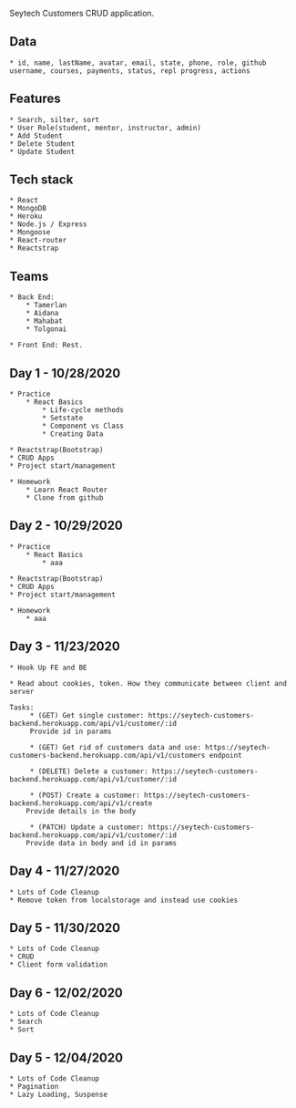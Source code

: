Seytech Customers CRUD application.

## Data

    * id, name, lastName, avatar, email, state, phone, role, github username, courses, payments, status, repl progress, actions

## Features

    * Search, silter, sort
    * User Role(student, mentor, instructor, admin)
    * Add Student
    * Delete Student
    * Update Student

## Tech stack

    * React
    * MongoDB
    * Heroku
    * Node.js / Express
    * Mongoose
    * React-router
    * Reactstrap

## Teams

    * Back End:
        * Tamerlan
        * Aidana
        * Mahabat
        * Tolgonai

    * Front End: Rest.

## Day 1 - 10/28/2020

    * Practice
        * React Basics
            * Life-cycle methods
            * Setstate
            * Component vs Class
            * Creating Data

    * Reactstrap(Bootstrap)
    * CRUD Apps
    * Project start/management

    * Homework
        * Learn React Router
        * Clone from github

## Day 2 - 10/29/2020

    * Practice
        * React Basics
            * aaa

    * Reactstrap(Bootstrap)
    * CRUD Apps
    * Project start/management

    * Homework
        * aaa

## Day 3 - 11/23/2020

    * Hook Up FE and BE

    * Read about cookies, token. How they communicate between client and server

    Tasks:
         * (GET) Get single customer: https://seytech-customers-backend.herokuapp.com/api/v1/customer/:id
         Provide id in params

         * (GET) Get rid of customers data and use: https://seytech-customers-backend.herokuapp.com/api/v1/customers endpoint

         * (DELETE) Delete a customer: https://seytech-customers-backend.herokuapp.com/api/v1/customer/:id

         * (POST) Create a customer: https://seytech-customers-backend.herokuapp.com/api/v1/create
        Provide details in the body

         * (PATCH) Update a customer: https://seytech-customers-backend.herokuapp.com/api/v1/customer/:id
        Provide data in body and id in params

## Day 4 - 11/27/2020

    * Lots of Code Cleanup
    * Remove token from localstorage and instead use cookies

## Day 5 - 11/30/2020

    * Lots of Code Cleanup
    * CRUD
    * Client form validation

## Day 6 - 12/02/2020

    * Lots of Code Cleanup
    * Search
    * Sort

## Day 5 - 12/04/2020

    * Lots of Code Cleanup
    * Pagination
    * Lazy Loading, Suspense

